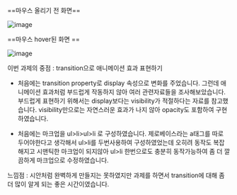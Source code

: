 ==마우스 올리기 전 화면==

![image](https://github.com/M-Moong/home-work/assets/109510367/6b70edfa-3cc5-4b93-b2a8-5956f07b4a54)




==마우스 hover된 화면 == 

![image](https://github.com/M-Moong/home-work/assets/109510367/95a74e48-dc7b-473f-9f8f-57ff293762cc)


이번 과제의 중점 : transition으로 애니메이션 효과 표현하기

- 처음에는 transition property로 display 속성으로 변화를 주었습니다.
  그런데 애니메이션 효과처럼 부드럽게 작동하지 않아 여러 관련자료들을 조사해보았습니다.
  부드럽게 표현하기 위해서는 display보다는 visibility가 적절하다는 자료를 참고했습니다.
  visibility만으로는 자연스러운 효과가 나지 않아 opacity도 포함하여 구현하였습니다.

- 처음에는 마크업을 ul>li>ul>li 로 구성하였습니다.
  제로베이스라는 a태그를 따로 두어야한다고 생각해서 ul>li를 두번사용하여 구성하였었는데
  오히려 동작도 복잡해지고 시맨틱한 마크업이 되지않아 ul>li 한번으로도 충분히 동작가능하여 좀 더 깔끔하게 마크업으로 수정하였습니다.

느낌점 : 시안처럼 완벽하게 만들지는 못하였지만 과제를 하면서 transition에 대해 좀더 많이 알게 되는 좋은 시간이였습니다.
